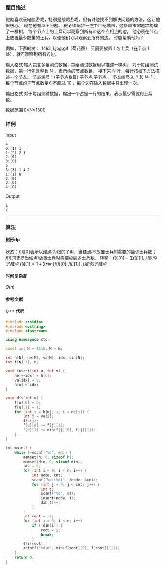 ### 题目描述

鲍勃喜欢玩电脑游戏，特别是战略游戏，但有时他找不到解决问题的方法，这让他很伤心。
现在他有以下问题。
他必须保护一座中世纪城市，这条城市的道路构成了一棵树。
每个节点上的士兵可以观察到所有和这个点相连的边。
他必须在节点上放置最少数量的士兵，以便他们可以观察到所有的边。
你能帮助他吗？

例如，下面的树：
1463_1.jpg.gif（菊花图）
只需要放置  1  名士兵（在节点  1  处），就可观察到所有的边。

输入格式
输入包含多组测试数据，每组测试数据用以描述一棵树。
对于每组测试数据，第一行包含整数  N ，表示树的节点数目。
接下来  N  行，每行按如下方法描述一个节点。
节点编号：(子节点数目) 子节点 子节点 …
节点编号从  0  到  N−1 ，每个节点的子节点数量均不超过  10 ，每个边在输入数据中只出现一次。

输出格式
对于每组测试数据，输出一个占据一行的结果，表示最少需要的士兵数。

数据范围
0<N≤1500

### 样例

Input

```
4
0:(1) 1
1:(2) 2 3
2:(0)
3:(0)
5
3:(3) 1 4 2
1:(1) 0
2:(0)
0:(0)
4:(0)
```

Output

```
1
2
```

----------

### 算法
#### 树形dp

状态：$f[i][0]$表示以结点$i$为根的子树，当结点$i$不放置士兵时需要的最少士兵数；$f[i][1]$表示当结点$i$放置士兵时需要的最少士兵数。
转移：$f[i][0] = \sum f[j][1]$, $j是i的子结点$
$f[i][1] = 1 + \sum min\{f[j][0], f[j][1]\}$, $j是i的子结点$

#### 时间复杂度

$O(n)$

#### 参考文献

#### C++ 代码

``` cpp
#include <cstdio>
#include <cstring>
#include <iostream>

using namespace std;

const int N = 1510, M = N;

int h[N], ne[M], va[M], idx, din[N];
int f[N][2], n;

void insert(int u, int v) {
    ne[++idx] = h[u];
    va[idx] = v;
    h[u] = idx;
}

void dfs(int u) {
    f[u][0] = 0;
    f[u][1] = 1;
    for (int i = h[u]; i; i = ne[i]) {
        int j = va[i];
        dfs(j);
        f[u][0] += f[j][1];
        f[u][1] += min(f[j][0], f[j][1]);
    }
}

int main() {
    while (~scanf("%d", &n)) {
        memset(h, 0, sizeof h);
        memset(din, 0, sizeof din);
        idx = 0;
        for (int i = 0; i < n; i++) {
            int node, cnt;
            scanf("%d:(%d)", &node, &cnt);
            for (int j = 0; j < cnt; j++) {
                int t;
                scanf("%d", &t);
                insert(node, t);
                din[t]++;
            }
        }
        int root = -1;
        for (int i = 0; i < n; i++)
            if (!din[i]) {
                root = i;
                break;
            }
        dfs(root);
        printf("%d\n", min(f[root][0], f[root][1]));
    }
    return 0;
}
```